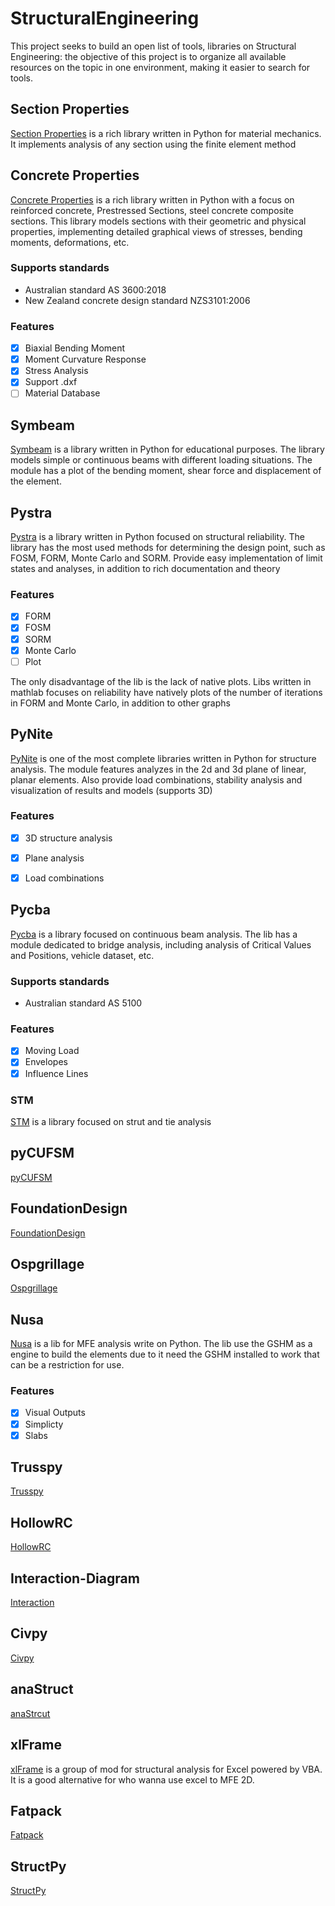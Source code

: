 # StructuralEngineering
This project seeks to build an open list of tools, libraries on Structural Engineering: the objective of this project is to organize all available resources on the topic in one environment, making it easier to search for tools.

## Section Properties

[Section Properties](https://github.com/robbievanleeuwen/section-properties) is a rich library written in Python for material mechanics. It implements analysis of any section using the finite element method

## Concrete Properties

[Concrete Properties](https://github.com/robbievanleeuwen/concrete-properties) is a rich library written in Python with a focus on reinforced concrete, Prestressed Sections, steel concrete composite sections. This library models sections with their geometric and physical properties, implementing detailed graphical views of stresses, bending moments, deformations, etc.

### Supports standards
- Australian standard AS 3600:2018
- New Zealand concrete design standard NZS3101:2006

### Features
- [x] Biaxial Bending Moment
- [x] Moment Curvature Response
- [x] Stress Analysis
- [x] Support .dxf
- [ ] Material Database

## Symbeam

[Symbeam](https://github.com/amcc1996/symbeam) is a library written in Python for educational purposes. The library models simple or continuous beams with different loading situations. The module has a plot of the bending moment, shear force and displacement of the element.

## Pystra

[Pystra](https://github.com/pystra/pystra?tab=readme-ov-file) is a library written in Python focused on structural reliability. The library has the most used methods for determining the design point, such as FOSM, FORM, Monte Carlo and SORM. Provide easy implementation of limit states and analyses, in addition to rich documentation and theory

### Features
- [x] FORM
- [x] FOSM
- [x] SORM
- [x] Monte Carlo
- [ ] Plot

The only disadvantage of the lib is the lack of native plots. Libs written in mathlab focuses on reliability have natively plots of the number of iterations in FORM and Monte Carlo, in addition to other graphs

## PyNite

[PyNite](https://github.com/JWock82/PyNite?tab=readme-ov-file) is one of the most complete libraries written in Python for structure analysis. The module features analyzes in the 2d and 3d plane of linear, planar elements. Also provide load combinations, stability analysis and visualization of results and models (supports 3D)

### Features
- [x] 3D structure analysis
- [x] Plane analysis
- [x] Load combinations


## Pycba

[Pycba](https://github.com/ccaprani/pycba?tab=readme-ov-file) is a library focused on continuous beam analysis. The lib has a module dedicated to bridge analysis, including analysis of Critical Values and Positions, vehicle dataset, etc.

### Supports standards
- Australian standard AS 5100

### Features
- [x] Moving Load
- [x] Envelopes
- [x] Influence Lines

### STM
[STM](https://gitlab.stud.idi.ntnu.no/martgrah/stm) is a library focused on strut and tie analysis

## pyCUFSM

[pyCUFSM](https://github.com/ClearCalcs/pyCUFSM?tab=readme-ov-file)

## FoundationDesign

[FoundationDesign](https://github.com/kunle009/FoundationDesign)

## Ospgrillage 

[Ospgrillage](https://monashsmartstructures.github.io/ospgrillage/index.html)

## Nusa

[Nusa](https://github.com/JorgeDeLosSantos/nusa) is a lib for MFE analysis write on Python. The lib use the GSHM as a engine to build the elements due to it need the GSHM installed to work that can be a restriction for use.

### Features
- [x] Visual Outputs
- [x] Simplicty
- [x] Slabs

## Trusspy

[Trusspy](https://github.com/adtzlr/trusspy)

## HollowRC

[HollowRC](https://github.com/Kleissl/HollowRC)

## Interaction-Diagram

[Interaction](https://github.com/onurkoc/interaction-diagram)

## Civpy

[Civpy](https://civpy.readthedocs.io/en/latest/)

## anaStruct

[anaStrcut](https://github.com/ritchie46/anaStruct)


## xlFrame

[xlFrame](https://github.com/LcnGnd/xlFrame) is a group of mod for structural analysis for Excel powered by VBA. It is a good alternative for who wanna use excel to MFE 2D.

## Fatpack

[Fatpack](https://github.com/Gunnstein/fatpack)

## StructPy

[StructPy](https://github.com/BrianChevalier/StructPy?tab=readme-ov-file)
